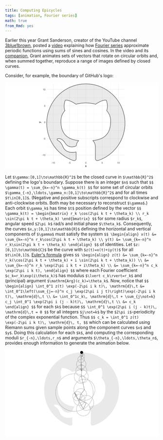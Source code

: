 ```yaml
---
title: Computing Epicycles
tags: [animation, Fourier series]
math: true
from_Rmd: yes
---
```




Earlier this year Grant Sanderson, creator of the YouTube channel [3blue1brown](https://www.3blue1brown.com), posted a [video](https://www.youtube.com/watch?v=r6sGWTCMz2k) explaining how [Fourier series](http://mathworld.wolfram.com/FourierSeries.html) approximate periodic functions using sums of sines and cosines.
In the video and its [companion](https://www.youtube.com/watch?v=-qgreAUpPwM), Grant animates sets of vectors that rotate on circular orbits and, when summed together, reproduce a range of images defined by closed curves.

Consider, for example, the boundary of GitHub's logo:

![](figures/plot-1.svg)

Let `$\gamma:[0,1]\to\mathbb{R}^2$` be the closed curve in `$\mathbb{R}^2$` defining the logo's boundary.
Suppose there is an integer `$n$` such that
`$$ \gamma(t) = \sum_{k=-n}^n \gamma_k(t) $$`
for some set of circular orbits `$\gamma_{-n},\ldots,\gamma_n:[0,1]\to\mathbb{R}^2$` and for all times `$t\in[0,1]$`.
(Negative and positive subscripts correspond to clockwise and anti-clockwise orbits.
Both may be necessary to reconstruct `$\gamma$`.)
Each orbit `$\gamma_k$` has time `$t$` position defined by the vector
`$$ \gamma_k(t) = \begin{bmatrix} r_k \cos(2\pi k t + \theta_k) \\ r_k \sin(2\pi k t + \theta_k) \end{bmatrix} $$`
for some radius `$r_k$`, angular speed `$2\pi k$` rad/s and initial phase `$\theta_k$`.
Consequently, the curves `$x,y:[0,1]\to\mathbb{R}$` defining the horizontal and vertical components of `$\gamma$` must satisfy the system
`$$ \begin{align} x(t) &= \sum_{k=-n}^n r_k\cos(2\pi k t + \theta_k) \\ y(t) &= \sum_{k=-n}^n r_k\sin(2\pi k t + \theta_k) \end{align} $$`
of identities.
Let `$z:[0,1]\to\mathbb{C}$` be the curve with `$z(t)=x(t)+iy(t)$` for all `$t\in[0,1]$`.
[Euler's formula](http://mathworld.wolfram.com/EulerFormula.html) gives
`$$ \begin{align} z(t) &= \sum_{k=-n}^n r_k(\cos(2\pi k t + \theta_k) + i \sin(2\pi k t + \theta_k)) \\ &= \sum_{k=-n}^n r_k \exp(2\pi i k t + i\theta_k) \\ &= \sum_{k=-n}^n c_k \exp(2\pi i k t), \end{align} $$`
where each Fourier coefficient `$c_k=r_k\exp(i\theta_k)$` has modulus `$\lvert c_k\rvert=r_k$` and (principal) argument `$\mathrm{Arg}(c_k)=\theta_k$`.
Now, notice that
`$$ \begin{align} \int_0^1 z(t) \exp(-2\pi i k t)\, \mathrm{d}\,t &= \int_0^1\left(\sum_{j=-n}^n c_j \exp(2\pi i j t)\right)\exp(-2\pi i k t)\, \mathrm{d}\,t \\ &= \int_0^1c_k\, \mathrm{d}\,t + \sum_{j\not=k} c_j \int_0^1 \exp(2\pi i (j - k)t)\, \mathrm{d}\,t \\ &= c_k \end{align} $$`
for each `$k$` because
`$$ \int_0^1 \exp(2\pi i (j - k)t)\, \mathrm{d}\,t = 0 $$`
for all integers `$j\not=k$` by the `$2\pi i$`-periodicity of the complex exponential function.
Thus
`$$ c_k = \int_0^1 z(t) \exp(-2\pi i k t)\, \mathrm{d}\, t, $$`
which can be calculated using Riemann sums given sample points along the component curves `$x$` and `$y$`.
Doing this calculation for each `$k$`, and computing the corresponding moduli `$r_{-n},\ldots,r_n$` and arguments `$\theta_{-n},\ldots,\theta_n$`, provides enough information to generate the animation below.

![](figures/animation-1.gif)


